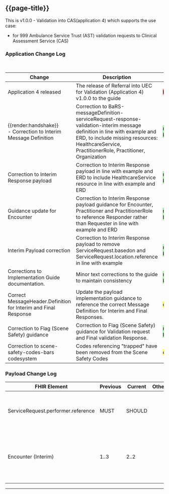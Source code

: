 <div class="bars-blg-expander">
<div class="bars-blg-expander-entry" id="v1.0.0">

## {{page-title}}

This is v1.0.0 - Validation into CAS(application 4) which supports the use case:
- for 999 Ambulance Service Trust (AST) validation requests to Clinical Assessment Service (CAS)

### Application Change Log


<br>


| Change                                    | Description                                     | Impact                                                                  | 
|-------------------------------------------|-------------------------------------------------|-------------------------------------------------------------------------|
| Application 4 released                    | The release of Referral into UEC for Validation (Application 4) v1.0.0 to the guide|  <mark style="background-color: #ff8080">breaking</mark> |
|<div class="imgHandshake">{{render:handshake}}</div> - Correction to Interim Message Definition|Correction to BaRS-messageDefinition-serviceRequest-response-validation-interim message definition in line with example and ERD, to include missing resources:  HealthcareService, PractitionerRole, Practitioner, Organization | <mark style="background-color: LightGreen">non-breaking</mark> |
|Correction to Interim Response payload |Correction to Interim Response payload in line with example and ERD to include HealthcareService resource in line with example and ERD |    <mark style="background-color: LightGreen">non-breaking</mark> |
|Guidance update for Encounter |Correction to Interim Response payload guidance for Encounter, Practitioner and PractitionerRole to reference Responder rather than Requester in line with example and ERD|<mark style="background-color: LightGreen">non-breaking</mark>|
|Interim Payload correction|Correction to Interim Response payload to remove ServiceRequest.basedon and ServiceRequest.location.reference in line with example|<mark style="background-color: LightGreen">non-breaking</mark>|
|Corrections to Implementation Guide documentation.|Minor text corrections to the guide to maintain consistency | <mark style="background-color: LightGreen">non-breaking</mark>|
| Correct MessageHeader.Definition for Interim and Final Response | Update the payload implementation guidance to reference the correct Message Definition for Interim and Final Responses. | <mark style="background-color: Yellow">correction</mark> |           |
| Correction to Flag (Scene Safety) guidance | Correction to Flag (Scene Safety) guidance for Validation request and Final validation Response. | <mark style="background-color: LightGreen">non-breaking</mark>|
| Correction to scene-safety-codes-bars codesystem| Codes referencing "trapped" have been removed from the Scene Safety Codes | <mark style="background-color: Yellow">correction</mark>|

### Payload Change Log


| FHIR Element                                         | Previous | Current    | Other   | Referral/Booking | Rationale                                                                                       |  Impact  |
|------------------------------------------------------|----------|------------|---------|------------------|-------------------------------------------------------------------------------------------------|----------|
|ServiceRequest.performer.reference   |  MUST        | SHOULD           |         | Interim Response                 | In line with update to guidance as a non breaking change |<mark style="background-color: LightGreen">non-breaking</mark> |
|Encounter (Interim) | 1..3 | 2..2 | | Interim Response | An Interim response includes 2 encounter resources (requester's and responder's).|<mark style="background-color: #ff8080">breaking</mark> |


</div>
</div>

<hr>
<br>
